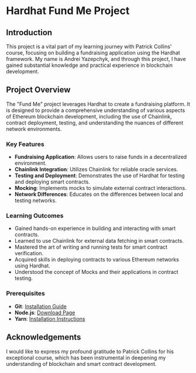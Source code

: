 # Hardhat Fund Me Project

## Introduction
This project is a vital part of my learning journey with Patrick Collins' course, focusing on building a fundraising application using the Hardhat framework. My name is Andrei Yazepchyk, and through this project, I have gained substantial knowledge and practical experience in blockchain development.

## Project Overview
The "Fund Me" project leverages Hardhat to create a fundraising platform. It is designed to provide a comprehensive understanding of various aspects of Ethereum blockchain development, including the use of Chainlink, contract deployment, testing, and understanding the nuances of different network environments.

### Key Features
- **Fundraising Application**: Allows users to raise funds in a decentralized environment.
- **Chainlink Integration**: Utilizes Chainlink for reliable oracle services.
- **Testing and Deployment**: Demonstrates the use of Hardhat for testing and deploying smart contracts.
- **Mocking**: Implements mocks to simulate external contract interactions.
- **Network Differences**: Educates on the differences between local and testing networks.

### Learning Outcomes
- Gained hands-on experience in building and interacting with smart contracts.
- Learned to use Chainlink for external data fetching in smart contracts.
- Mastered the art of writing and running tests for smart contract verification.
- Acquired skills in deploying contracts to various Ethereum networks using Hardhat.
- Understood the concept of Mocks and their applications in contract testing.

### Prerequisites
- **Git**: [Installation Guide](https://git-scm.com/book/en/v2/Getting-Started-Installing-Git)
- **Node.js**: [Download Page](https://nodejs.org/en/download/)
- **Yarn**: [Installation Instructions](https://classic.yarnpkg.com/lang/en/docs/install/)

## Acknowledgements
I would like to express my profound gratitude to Patrick Collins for his exceptional course, which has been instrumental in deepening my understanding of blockchain and smart contract development.
